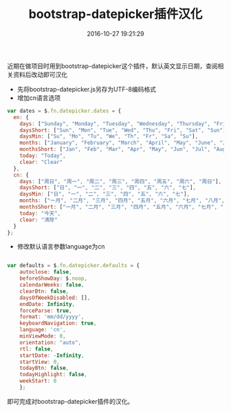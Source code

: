 ﻿---
title: bootstrap-datepicker插件汉化
date: 2016-10-27 19:21:29
categories:
- 编程笔记
tags:
- Frontend
- JavaScript
---

近期在做项目时用到bootstrap-datepicker这个插件，默认英文显示日期，查阅相关资料后改动即可汉化

- 先将bootstrap-datepicker.js另存为UTF-8编码格式
- 增加cn语言选项

``` javascript
var dates = $.fn.datepicker.dates = {
  en: {
    days: ["Sunday", "Monday", "Tuesday", "Wednesday", "Thursday", "Friday", "Saturday", "Sunday"],
    daysShort: ["Sun", "Mon", "Tue", "Wed", "Thu", "Fri", "Sat", "Sun"],
    daysMin: ["Su", "Mo", "Tu", "We", "Th", "Fr", "Sa", "Su"],
    months: ["January", "February", "March", "April", "May", "June", "July", "August", "September", "October", "November", "December"],
    monthsShort: ["Jan", "Feb", "Mar", "Apr", "May", "Jun", "Jul", "Aug", "Sep", "Oct", "Nov", "Dec"],
    today: "Today",
    clear: "Clear"
  },
  cn: {
    days: ["周日", "周一", "周二", "周三", "周四", "周五", "周六", "周日"],
    daysShort: ["日", "一", "二", "三", "四", "五", "六", "七"],
    daysMin: ["日", "一", "二", "三", "四", "五", "六", "七"],
    months: ["一月", "二月", "三月", "四月", "五月", "六月", "七月", "八月", "九月", "十月", "十一月", "十二月"],
    monthsShort: ["一月", "二月", "三月", "四月", "五月", "六月", "七月", "八月", "九月", "十月", "十一月", "十二月"],
    today: "今天",
    clear: "清除"
  }
};
```
- 修改默认语言参数language为cn

``` javascript

var defaults = $.fn.datepicker.defaults = {
	autoclose: false,
	beforeShowDay: $.noop,
	calendarWeeks: false,
	clearBtn: false,
	daysOfWeekDisabled: [],
	endDate: Infinity,
	forceParse: true,
	format: 'mm/dd/yyyy',
	keyboardNavigation: true,
	language: 'cn',
	minViewMode: 0,
	orientation: "auto",
	rtl: false,
	startDate: -Infinity,
	startView: 0,
	todayBtn: false,
	todayHighlight: false,
	weekStart: 0
    };
```
即可完成对bootstrap-datepicker插件的汉化。
